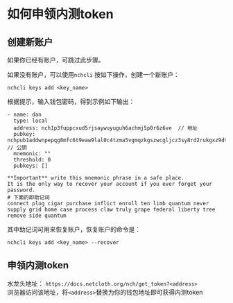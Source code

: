 # 如何申领内测token

## 创建新账户

如果你已经有账户，可跳过此步骤。

如果没有账户，可以使用```nchcli``` 按如下操作，创建一个新账户：

```shell
nchcli keys add <key_name>
```

根据提示，输入钱包密码，得到示例如下输出：

```shell
- name: dan
  type: local
  address: nch1p3fuppcxud5rjsaywuyuguh6achmj5p0r6z6ve  // 地址
  pubkey: nchpub1addwnpepqg8mfc6t9eaw9lal0c4tzma5vgmqzkgszwcgljcz3sy8rd2rukgxz9dtmph  // 公钥
  mnemonic: "" 
  threshold: 0
  pubkeys: []

**Important** write this mnemonic phrase in a safe place.
It is the only way to recover your account if you ever forget your password.
# 下面的即助记词
connect plug cigar purchase inflict enroll ten limb quantum never supply grid home case process claw truly grape federal liberty tree remove side quantum
```

其中助记词可用来恢复账户，恢复账户的命令是：

```shell
nchcli keys add <key_name> --recover
```

## 申领内测token

水龙头地址： ```https://docs.netcloth.org/nch/get_token?<address>```  
浏览器访问该地址，将```<address>```替换为你的钱包地址即可获得内测token

